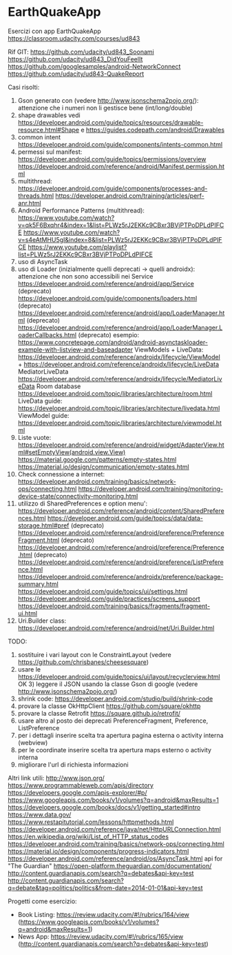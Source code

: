 # EarthQuakeApp
Esercizi con app EarthQuakeApp
https://classroom.udacity.com/courses/ud843

Rif GIT:
https://github.com/udacity/ud843_Soonami
https://github.com/udacity/ud843_DidYouFeelIt
https://github.com/googlesamples/android-NetworkConnect
https://github.com/udacity/ud843-QuakeReport

Casi risolti:
1) Gson generato con (vedere http://www.jsonschema2pojo.org/): attenzione che i numeri non li gestisce bene (int/long/double)
2) shape drawables
    vedi https://developer.android.com/guide/topics/resources/drawable-resource.html#Shape
    e    https://guides.codepath.com/android/Drawables
3) common intent https://developer.android.com/guide/components/intents-common.html
4) permessi sul manifest: 
    https://developer.android.com/guide/topics/permissions/overview
    https://developer.android.com/reference/android/Manifest.permission.html
5) multithread:
    https://developer.android.com/guide/components/processes-and-threads.html
    https://developer.android.com/training/articles/perf-anr.html
6) Android Performance Patterns (multithread):
    https://www.youtube.com/watch?v=qk5F6Bxqhr4&index=1&list=PLWz5rJ2EKKc9CBxr3BVjPTPoDPLdPIFCE
    https://www.youtube.com/watch?v=s4eAtMHU5gI&index=8&list=PLWz5rJ2EKKc9CBxr3BVjPTPoDPLdPIFCE
    https://www.youtube.com/playlist?list=PLWz5rJ2EKKc9CBxr3BVjPTPoDPLdPIFCE
7) uso di AsyncTask
8) uso di Loader (inizialmente quelli deprecati -> quelli androidx): attenzione che non sono accessibili nei Service https://developer.android.com/reference/android/app/Service
    (deprecato) https://developer.android.com/guide/components/loaders.html
    (deprecato) https://developer.android.com/reference/android/app/LoaderManager.html
    (deprecato) https://developer.android.com/reference/android/app/LoaderManager.LoaderCallbacks.html
    (deprecato) esempio: https://www.concretepage.com/android/android-asynctaskloader-example-with-listview-and-baseadapter
     ViewModels + LiveData: https://developer.android.com/reference/androidx/lifecycle/ViewModel +  https://developer.android.com/reference/androidx/lifecycle/LiveData
     MediatorLiveData https://developer.android.com/reference/androidx/lifecycle/MediatorLiveData
     Room database https://developer.android.com/topic/libraries/architecture/room.html
     LiveData guide: https://developer.android.com/topic/libraries/architecture/livedata.html
     ViewModel guide: https://developer.android.com/topic/libraries/architecture/viewmodel.html
9) Liste vuote: 
    https://developer.android.com/reference/android/widget/AdapterView.html#setEmptyView(android.view.View)
    https://material.google.com/patterns/empty-states.html
    https://material.io/design/communication/empty-states.html
10) Check connessione a internet:
    https://developer.android.com/training/basics/network-ops/connecting.html
    https://developer.android.com/training/monitoring-device-state/connectivity-monitoring.html
11) utilizzo di SharedPreferences e option menu': 
    https://developer.android.com/reference/android/content/SharedPreferences.html
    https://developer.android.com/guide/topics/data/data-storage.html#pref
    (deprecato) https://developer.android.com/reference/android/preference/PreferenceFragment.html
    (deprecato) https://developer.android.com/reference/android/preference/Preference.html
    (deprecato) https://developer.android.com/reference/android/preference/ListPreference.html
    https://developer.android.com/reference/androidx/preference/package-summary.html
    https://developer.android.com/guide/topics/ui/settings.html
    https://developer.android.com/guide/practices/screens_support
    https://developer.android.com/training/basics/fragments/fragment-ui.html
12)  Uri.Builder class: https://developer.android.com/reference/android/net/Uri.Builder.html
    
    

TODO:
1) sostituire i vari layout con le ConstraintLayout (vedere https://github.com/chrisbanes/cheesesquare)
2) usare le https://developer.android.com/guide/topics/ui/layout/recyclerview.html
OK 3) leggere il JSON usando la classe Gson di google (vedere http://www.jsonschema2pojo.org/)
4) shrink code: https://developer.android.com/studio/build/shrink-code
5) provare la classe OkHttpClient https://github.com/square/okhttp
6) provare la classe Retrofit https://square.github.io/retrofit/
7) usare altro al posto dei deprecati PreferenceFragment, Preference, ListPreference
8) per i dettagli inserire scelta tra apertura pagina esterna o activity interna (webview)
9) per le coordinate inserire scelta tra apertura maps esterno o activity interna
10) migliorare l'url di richiesta informazioni

Altri link utili:
http://www.json.org/
https://www.programmableweb.com/apis/directory
https://developers.google.com/apis-explorer/#p/
https://www.googleapis.com/books/v1/volumes?q=android&maxResults=1
https://developers.google.com/books/docs/v1/getting_started#intro
https://www.data.gov/
https://www.restapitutorial.com/lessons/httpmethods.html
https://developer.android.com/reference/java/net/HttpURLConnection.html
https://en.wikipedia.org/wiki/List_of_HTTP_status_codes
https://developer.android.com/training/basics/network-ops/connecting.html
https://material.io/design/components/progress-indicators.html
https://developer.android.com/reference/android/os/AsyncTask.html
api for "The Guardian" https://open-platform.theguardian.com/documentation/
http://content.guardianapis.com/search?q=debates&api-key=test
http://content.guardianapis.com/search?q=debate&tag=politics/politics&from-date=2014-01-01&api-key=test

Progetti come esercizio:
- Book Listing: https://review.udacity.com/#!/rubrics/164/view (https://www.googleapis.com/books/v1/volumes?q=android&maxResults=1)
- News App: https://review.udacity.com/#!/rubrics/165/view (http://content.guardianapis.com/search?q=debates&api-key=test)
